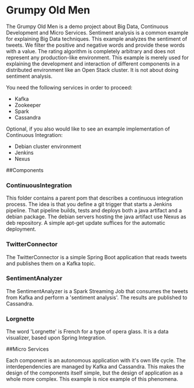 # Grumpy Old Men

The Grumpy Old Men is a demo project about Big Data, Continuous Development and Micro Services. Sentiment analysis is
 a common example for explaining Big Data techniques. This example analyzes the sentiment of tweets. We filter the positive and negative words and provide these words with a value. The rating algorithm is completely arbitrary and does not represent any production-like environment. This example is merely used for explaining the development and interaction of different components in a distributed environment like an Open Stack cluster. It is not about doing sentiment analysis.

You need the following services in order to proceed:

- Kafka
- Zookeeper
- Spark
- Cassandra

Optional, if you also would like to see an example implementation of Continuous Integration:

- Debian cluster environment
- Jenkins
- Nexus

##Components

### ContinuousIntegration

This folder contains a parent pom that describes a continuous integration process. The idea is that you define a git trigger that starts a Jenkins pipeline. That pipeline builds, tests and deploys both a java artifact and a debian package. The debian servers hosting the java artifact use Nexus as deb repository. A simple apt-get update suffices for the automatic deployment.

### TwitterConnector

The TwitterConnector is a simple Spring Boot application that reads tweets and publishes them on a Kafka topic.

### SentimentAnalyzer

The SentimentAnalyzer is a Spark Streaming Job that consumes the tweets from Kafka and perform a 'sentiment analysis'. The results are published to Cassandra.

### Lorgnette
The word 'Lorgnette' is French for a type of opera glass. It is a data visualizer, based upon Spring Integration.

##Micro Services

Each component is an autonomous application with it's own life cycle. The interdependencies are managed by Kafka and 
Cassandra. This makes the design of the components itself simple, but the design of application as a whole more 
complex. This example is nice example of this phenomena.
